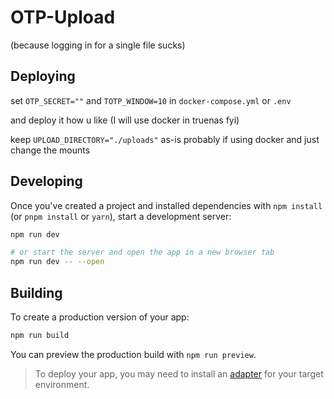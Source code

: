 # OTP-Upload
(because logging in for a single file sucks)

## Deploying

set ``OTP_SECRET=""`` and ``TOTP_WINDOW=10`` in ``docker-compose.yml`` or ``.env``

and deploy it how u like (I will use docker in truenas fyi)

keep ``UPLOAD_DIRECTORY="./uploads"`` as-is probably if using docker and just change the mounts

## Developing

Once you've created a project and installed dependencies with `npm install` (or `pnpm install` or `yarn`), start a development server:

```bash
npm run dev

# or start the server and open the app in a new browser tab
npm run dev -- --open
```

## Building

To create a production version of your app:

```bash
npm run build
```

You can preview the production build with `npm run preview`.

> To deploy your app, you may need to install an [adapter](https://svelte.dev/docs/kit/adapters) for your target environment.
